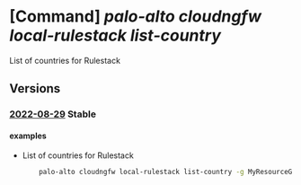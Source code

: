 # [Command] _palo-alto cloudngfw local-rulestack list-country_

List of countries for Rulestack

## Versions

### [2022-08-29](/Resources/mgmt-plane/L3N1YnNjcmlwdGlvbnMve30vcmVzb3VyY2Vncm91cHMve30vcHJvdmlkZXJzL3BhbG9hbHRvbmV0d29ya3MuY2xvdWRuZ2Z3L2xvY2FscnVsZXN0YWNrcy97fS9saXN0Y291bnRyaWVz/2022-08-29.xml) **Stable**

<!-- mgmt-plane /subscriptions/{}/resourcegroups/{}/providers/paloaltonetworks.cloudngfw/localrulestacks/{}/listcountries 2022-08-29 -->

#### examples

- List of countries for Rulestack
    ```bash
        palo-alto cloudngfw local-rulestack list-country -g MyResourceGroup -n MyLocalRulestacks
    ```
